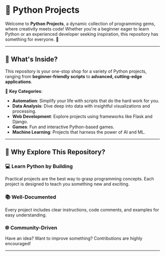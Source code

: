 # 🐍 Python Projects  

Welcome to **Python Projects**, a dynamic collection of programming gems, where creativity meets code! Whether you're a beginner eager to learn Python or an experienced developer seeking inspiration, this repository has something for everyone. 🚀

---

## 🌟 What's Inside?

This repository is your one-stop shop for a variety of Python projects, ranging from **beginner-friendly scripts** to **advanced, cutting-edge applications**.  

🔑 **Key Categories**:  
- **Automation**: Simplify your life with scripts that do the hard work for you.  
- **Data Analysis**: Dive deep into data with insightful visualizations and processing.  
- **Web Development**: Explore projects using frameworks like Flask and Django.  
- **Games**: Fun and interactive Python-based games.  
- **Machine Learning**: Projects that harness the power of AI and ML.  

---

## 🚀 Why Explore This Repository?  

### 💻 Learn Python by Building  
Practical projects are the best way to grasp programming concepts. Each project is designed to teach you something new and exciting.  

### 📚 Well-Documented  
Every project includes clear instructions, code comments, and examples for easy understanding.  

### 🌐 Community-Driven  
Have an idea? Want to improve something? Contributions are highly encouraged!  

---

